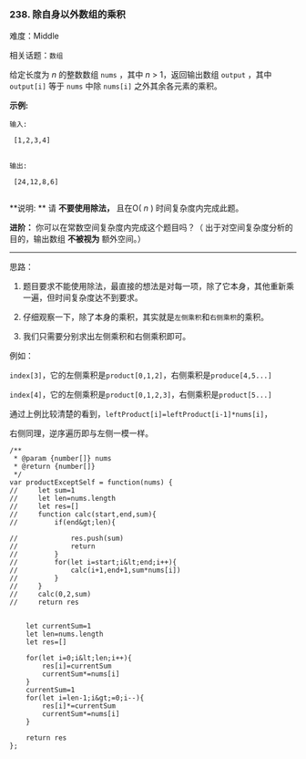 ### 238. 除自身以外数组的乘积

难度：Middle

相关话题：`数组`

给定长度为 *n* 的整数数组 `nums` ，其中 *n*  &gt; 1，返回输出数组 `output` ，其中  `output[i]` 等于 `nums` 中除 `nums[i]` 之外其余各元素的乘积。



 **示例:** 





```
输入:

 [1,2,3,4]


输出:

 [24,12,8,6]


```

 **说明: ** 请 **不要使用除法，** 且在O( *n* ) 时间复杂度内完成此题。



 **进阶：** 
你可以在常数空间复杂度内完成这个题目吗？（ 出于对空间复杂度分析的目的，输出数组 **不被视为** 额外空间。）




-----

思路：

1. 题目要求不能使用除法，最直接的想法是对每一项，除了它本身，其他重新乘一遍，但时间复杂度达不到要求。

2. 仔细观察一下，除了本身的乘积，其实就是`左侧乘积`和`右侧乘积`的乘积。

3. 我们只需要分别求出左侧乘积和右侧乘积即可。

例如：
 
 `index[3]`，它的左侧乘积是`product[0,1,2]`，右侧乘积是`produce[4,5...]`
 
 `index[4]`，它的左侧乘积是`product[0,1,2,3]`，右侧乘积是`product[5...]`
 
 通过上例比较清楚的看到，`leftProduct[i]=leftProduct[i-1]*nums[i]`，
 
 右侧同理，逆序遍历即与左侧一模一样。


```
/**
 * @param {number[]} nums
 * @return {number[]}
 */
var productExceptSelf = function(nums) {
//     let sum=1
//     let len=nums.length
//     let res=[]
//     function calc(start,end,sum){
//         if(end&gt;len){
            
//             res.push(sum)
//             return
//         }
//         for(let i=start;i&lt;end;i++){
//             calc(i+1,end+1,sum*nums[i])  
//         }
//     }
//     calc(0,2,sum)
//     return res
    
    
    let currentSum=1
    let len=nums.length
    let res=[]
    
    for(let i=0;i&lt;len;i++){
        res[i]=currentSum
        currentSum*=nums[i]
    }
    currentSum=1
    for(let i=len-1;i&gt;=0;i--){
        res[i]*=currentSum
        currentSum*=nums[i]
    }
    
    return res
};



```
